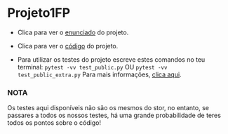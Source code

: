# Projeto1FP

- Clica para ver o [enunciado](https://github.com/DuarteCruz6/Projeto1FP/blob/main/FP-2023-P1.pdf) do projeto. 

- Clica para ver o [código](https://github.com/DuarteCruz6/Projeto1FP/blob/main/projeto.py) do projeto. 

- Para utilizar os testes do projeto escreve estes comandos no teu terminal:
        ```
        pytest -vv test_public.py
        ```
        OU 
        ```
        pytest -vv test_public_extra.py
        ```
        Para mais informações, [clica aqui](https://docs.pytest.org/en/7.4.x/getting-started.html).

### NOTA
Os testes aqui disponíveis não são os mesmos do stor, no entanto, se passares a todos os nossos testes, há uma grande probabilidade de teres todos os pontos sobre o código!
